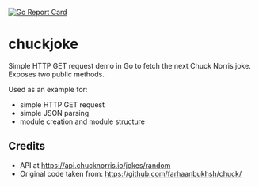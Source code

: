 [![Go Report Card](https://goreportcard.com/badge/github.com/gtl-hig/chuckjoke)](https://goreportcard.com/report/github.com/gtl-hig/chuckjoke)

# chuckjoke

Simple HTTP GET request demo in Go to fetch the next Chuck Norris joke. Exposes two public methods.

Used as an example for:
* simple HTTP GET request
* simple JSON parsing
* module creation and module structure

## Credits

* API at https://api.chucknorris.io/jokes/random
* Original code taken from: https://github.com/farhaanbukhsh/chuck/
